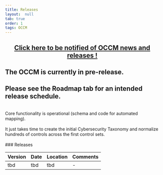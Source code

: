 ```yaml
---
title: Releases
layout:  null
tab: true
order: 1
tags: OCCM
---
```


<p><h2 style="text-align:center" target="_blank"><a href="https://eepurl.com/g3kJBP">Click here to be notified of OCCM news and releases !</a></h2></p>

## The OCCM is currently in pre-release.
## Please see the Roadmap tab for an intended release schedule.
<br>
Core functionality is operational (schema and code for automated mapping).<br>
<br>
It just takes time to create the initial Cybersecurity Taxonomy and normalize hundreds of controls across the first control sets.<br>
<br>
### Releases

Version | Date | Location | Comments
------- | ---- | -------- | --------
tbd | tbd | tbd | -
